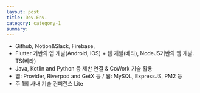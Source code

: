 ```yaml
---
layout: post
title: Dev.Env.
category: category-1
summary: 
---
```


- Github, Notion&Slack, Firebase,  
- Flutter 기반의 앱 개발(Android, iOS) + 웹 개발(베타), NodeJS기반의 웹 개발. TS(베타)  
- Java, Kotlin and Python 등 제반 연결 & CoWork 기술 활용  
- 앱: Provider, Riverpod and GetX 등 / 웹: MySQL, ExpressJS, PM2 등  
- 주 1회 사내 기술 컨퍼런스 Lite  
